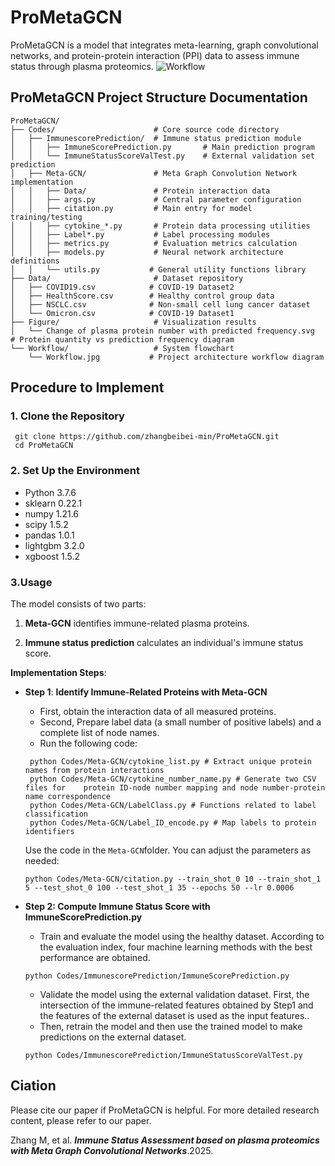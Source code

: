 # ProMetaGCN

ProMetaGCN is a model that integrates meta-learning, graph convolutional networks, and protein-protein interaction (PPI) data to assess immune status through plasma proteomics.
![Workflow](https://github.com/zhangbeibei-min/ProMetaGCN/tree/main/Workflow/Workflow.jpg)
## ProMetaGCN Project Structure Documentation
```plaintext
ProMetaGCN/
├── Codes/                      # Core source code directory
│   ├── ImmunescorePrediction/  # Immune status prediction module
│   │   ├── ImmuneScorePrediction.py       # Main prediction program
│   │   └── ImmuneStatusScoreValTest.py    # External validation set prediction
│   ├── Meta-GCN/               # Meta Graph Convolution Network implementation
│   │   ├── Data/               # Protein interaction data
│   │   ├── args.py             # Central parameter configuration
│   │   ├── citation.py         # Main entry for model training/testing
│   │   ├── cytokine_*.py       # Protein data processing utilities
│   │   ├── Label*.py           # Label processing modules
│   │   ├── metrics.py          # Evaluation metrics calculation
│   │   ├── models.py           # Neural network architecture definitions
│   │   └── utils.py           # General utility functions library
├── Data/                       # Dataset repository
│   ├── COVID19.csv            # COVID-19 Dataset2
│   ├── HealthScore.csv        # Healthy control group data
│   ├── NSCLC.csv              # Non-small cell lung cancer dataset
│   └── Omicron.csv            # COVID-19 Dataset1
├── Figure/                     # Visualization results
│   └── Change of plasma protein number with predicted frequency.svg  # Protein quantity vs prediction frequency diagram
└── Workflow/                   # System flowchart
    └── Workflow.jpg           # Project architecture workflow diagram
  ```

##  **Procedure to Implement**
### **1. Clone the Repository**
   ```
    git clone https://github.com/zhangbeibei-min/ProMetaGCN.git
    cd ProMetaGCN
  ```
### **2. Set Up the Environment**
- Python 3.7.6
- sklearn 0.22.1
- numpy 1.21.6
- scipy 1.5.2
- pandas 1.0.1
- lightgbm 3.2.0
- xgboost 1.5.2
### 3.Usage

The model consists of two parts:

1.  **Meta-GCN** identifies immune-related plasma proteins.
    
2.  **Immune status prediction** calculates an individual's immune status score.

**Implementation Steps**:

- **Step 1**: **Identify Immune-Related Proteins with Meta-GCN**

  -   First, obtain the interaction data of all measured proteins.
  -   Second, Prepare label data (a small number of positive labels) and a complete list of node names.
  -   Run the following code:
  ```
   python Codes/Meta-GCN/cytokine_list.py # Extract unique protein names from protein interactions
   python Codes/Meta-GCN/cytokine_number_name.py # Generate two CSV files for    protein ID-node number mapping and node number-protein name correspondence
   python Codes/Meta-GCN/LabelClass.py # Functions related to label classification
   python Codes/Meta-GCN/Label_ID_encode.py # Map labels to protein identifiers
     ```
  Use the code in the `Meta-GCN`folder. You can adjust the parameters as needed:
  ```
  python Codes/Meta-GCN/citation.py --train_shot_0 10 --train_shot_1 5 --test_shot_0 100 --test_shot_1 35 --epochs 50 --lr 0.0006
  ```
- **Step 2:  Compute Immune Status Score with ImmuneScorePrediction.py**
  -   Train and evaluate the model using the healthy dataset. According to the evaluation index, four machine learning methods with the best performance are obtained.
  ```
  python Codes/ImmunescorePrediction/ImmuneScorePrediction.py
  ```
  -   Validate the model using the external validation dataset. First, the intersection of the immune-related features obtained by Step1 and the features of the external dataset is used as the input features.. 
  - Then, retrain the model and then use the trained model to make predictions on the external dataset.
  ```
  python Codes/ImmunescorePrediction/ImmuneStatusScoreValTest.py
  ```
 
## Ciation
Please cite our paper if ProMetaGCN is helpful. For more detailed research content, please refer to our paper.

Zhang M, et al. ***Immune Status Assessment based on plasma proteomics with Meta Graph Convolutional Networks***.2025.
